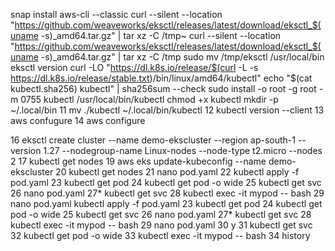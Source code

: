 snap install aws-cli --classic 
curl --silent --location "https://github.com/weaveworks/eksctl/releases/latest/download/eksctl_$(uname -s)_amd64.tar.gz" | tar xz -C /tmp~
curl --silent --location "https://github.com/weaveworks/eksctl/releases/latest/download/eksctl_$(uname -s)_amd64.tar.gz" | tar xz -C /tmp
sudo mv /tmp/eksctl /usr/local/bin
eksctl version
curl -LO "https://dl.k8s.io/release/$(curl -L -s https://dl.k8s.io/release/stable.txt)/bin/linux/amd64/kubectl"
echo "$(cat kubectl.sha256)  kubectl" | sha256sum --check
sudo install -o root -g root -m 0755 kubectl /usr/local/bin/kubectl
chmod +x kubectl
 mkdir -p ~/.local/bin
   11  mv ./kubectl ~/.local/bin/kubectl
   12  kubectl version --client
   13  aws confugure
   14  aws configure
   
   16  eksctl create cluster --name demo-ekscluster --region ap-south-1 --version 1.27 --nodegroup-name Linux-nodes --node-type t2.micro --nodes 2
   17  kubectl get nodes
     19  aws eks update-kubeconfig --name demo-ekscluster
   20  kubectl get nodes
   21  nano pod.yaml
   22  kubectl apply -f pod.yaml 
   23  kubectl get pod
   24  kubectl get pod -o wide
   25  kubectl get svc
   26  nano pod.yaml
   27* kubectl get svc
   28  kubectl exec -it mypod -- bash
   29  nano pod.yaml
   kubectl apply -f pod.yaml 
   23  kubectl get pod
   24  kubectl get pod -o wide
   25  kubectl get svc
   26  nano pod.yaml
   27* kubectl get svc
   28  kubectl exec -it mypod -- bash
   29  nano pod.yaml
   30  y
   31  kubectl get svc
   32  kubectl get pod -o wide
   33  kubectl exec -it mypod -- bash
   34  history 
